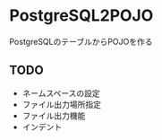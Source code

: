 # PostgreSQL2POJO
PostgreSQLのテーブルからPOJOを作る

## TODO
 + ネームスペースの設定
 + ファイル出力場所指定
 + ファイル出力機能
 + インデント
